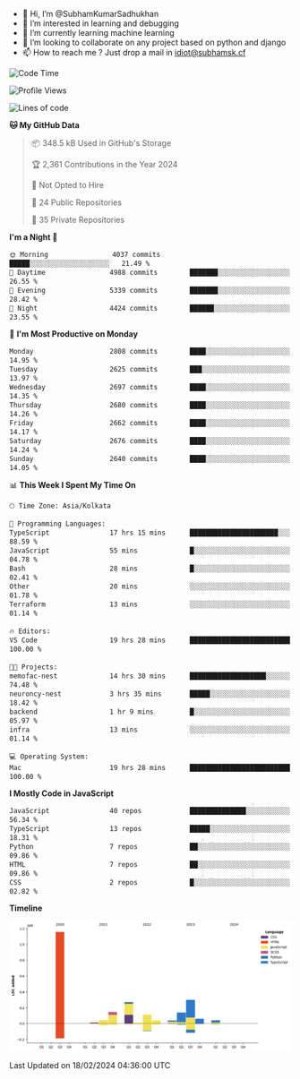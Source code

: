 - 👋 Hi, I’m @SubhamKumarSadhukhan
- 👀 I’m interested in learning and debugging
- 🌱 I’m currently learning machine learning
- 💞️ I’m looking to collaborate on any project based on python and django
- 📫 How to reach me ?
      Just drop a mail in idiot@subhamsk.cf

<!---
SubhamKumarSadhukhan/SubhamKumarSadhukhan is a ✨ special ✨ repository because its `README.md` (this file) appears on your GitHub profile.
You can click the Preview link to take a look at your changes.
--->


<!--START_SECTION:waka-->
![Code Time](http://img.shields.io/badge/Code%20Time-1%2C947%20hrs%2035%20mins-blue)

![Profile Views](http://img.shields.io/badge/Profile%20Views-0-blue)

![Lines of code](https://img.shields.io/badge/From%20Hello%20World%20I%27ve%20Written-2.4%20million%20lines%20of%20code-blue)

**🐱 My GitHub Data** 

> 📦 348.5 kB Used in GitHub's Storage 
 > 
> 🏆 2,361 Contributions in the Year 2024
 > 
> 🚫 Not Opted to Hire
 > 
> 📜 24 Public Repositories 
 > 
> 🔑 35 Private Repositories 
 > 
**I'm a Night 🦉** 

```text
🌞 Morning                4037 commits        █████░░░░░░░░░░░░░░░░░░░░   21.49 % 
🌆 Daytime                4988 commits        ███████░░░░░░░░░░░░░░░░░░   26.55 % 
🌃 Evening                5339 commits        ███████░░░░░░░░░░░░░░░░░░   28.42 % 
🌙 Night                  4424 commits        ██████░░░░░░░░░░░░░░░░░░░   23.55 % 
```
📅 **I'm Most Productive on Monday** 

```text
Monday                   2808 commits        ████░░░░░░░░░░░░░░░░░░░░░   14.95 % 
Tuesday                  2625 commits        ███░░░░░░░░░░░░░░░░░░░░░░   13.97 % 
Wednesday                2697 commits        ████░░░░░░░░░░░░░░░░░░░░░   14.35 % 
Thursday                 2680 commits        ████░░░░░░░░░░░░░░░░░░░░░   14.26 % 
Friday                   2662 commits        ████░░░░░░░░░░░░░░░░░░░░░   14.17 % 
Saturday                 2676 commits        ████░░░░░░░░░░░░░░░░░░░░░   14.24 % 
Sunday                   2640 commits        ████░░░░░░░░░░░░░░░░░░░░░   14.05 % 
```


📊 **This Week I Spent My Time On** 

```text
🕑︎ Time Zone: Asia/Kolkata

💬 Programming Languages: 
TypeScript               17 hrs 15 mins      ██████████████████████░░░   88.59 % 
JavaScript               55 mins             █░░░░░░░░░░░░░░░░░░░░░░░░   04.78 % 
Bash                     28 mins             █░░░░░░░░░░░░░░░░░░░░░░░░   02.41 % 
Other                    20 mins             ░░░░░░░░░░░░░░░░░░░░░░░░░   01.78 % 
Terraform                13 mins             ░░░░░░░░░░░░░░░░░░░░░░░░░   01.14 % 

🔥 Editors: 
VS Code                  19 hrs 28 mins      █████████████████████████   100.00 % 

🐱‍💻 Projects: 
memofac-nest             14 hrs 30 mins      ███████████████████░░░░░░   74.48 % 
neuroncy-nest            3 hrs 35 mins       █████░░░░░░░░░░░░░░░░░░░░   18.42 % 
backend                  1 hr 9 mins         █░░░░░░░░░░░░░░░░░░░░░░░░   05.97 % 
infra                    13 mins             ░░░░░░░░░░░░░░░░░░░░░░░░░   01.14 % 

💻 Operating System: 
Mac                      19 hrs 28 mins      █████████████████████████   100.00 % 
```

**I Mostly Code in JavaScript** 

```text
JavaScript               40 repos            ██████████████░░░░░░░░░░░   56.34 % 
TypeScript               13 repos            █████░░░░░░░░░░░░░░░░░░░░   18.31 % 
Python                   7 repos             ██░░░░░░░░░░░░░░░░░░░░░░░   09.86 % 
HTML                     7 repos             ██░░░░░░░░░░░░░░░░░░░░░░░   09.86 % 
CSS                      2 repos             █░░░░░░░░░░░░░░░░░░░░░░░░   02.82 % 
```



**Timeline**

![Lines of Code chart](https://raw.githubusercontent.com/SubhamKumarSadhukhan/SubhamKumarSadhukhan/main/assets/bar_graph.png)


 Last Updated on 18/02/2024 04:36:00 UTC
<!--END_SECTION:waka-->

